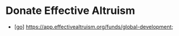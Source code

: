 # Donate Effective Altruism

- [[go]] https://app.effectivealtruism.org/funds/global-development;

[//begin]: # "Autogenerated link references for markdown compatibility"
[go]: go "Go"
[//end]: # "Autogenerated link references"